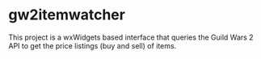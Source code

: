 gw2itemwatcher
=====

This project is a wxWidgets based interface that queries the Guild Wars 2 API to get the price listings (buy and sell) of items.